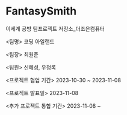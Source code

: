 # FantasySmith
이세계 공방 팀프로젝트 저장소_더조은컴퓨터

<팀명> 
코딩 아일랜드

<팀장> 
최원준

<팀원> 
신혜성, 우정록

<프로젝트 협업 기간>
2023-10-30 ~ 2023-11-08

<프로젝트 발표일>
2023-11-08

<추가 프로젝트 통합 기간>
2023-11-08 ~ 